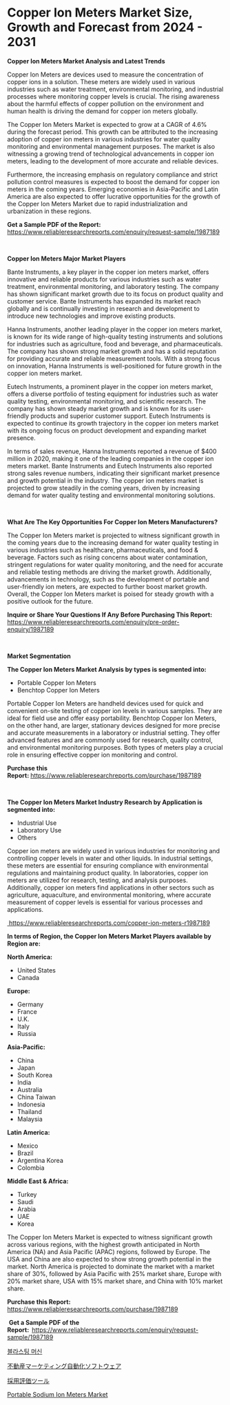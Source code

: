 <p><h1>Copper Ion Meters Market Size, Growth and Forecast from 2024 - 2031</h1></p><p><strong>Copper Ion Meters Market Analysis and Latest Trends</strong></p>
<p><p>Copper Ion Meters are devices used to measure the concentration of copper ions in a solution. These meters are widely used in various industries such as water treatment, environmental monitoring, and industrial processes where monitoring copper levels is crucial. The rising awareness about the harmful effects of copper pollution on the environment and human health is driving the demand for copper ion meters globally.</p><p>The Copper Ion Meters Market is expected to grow at a CAGR of 4.6% during the forecast period. This growth can be attributed to the increasing adoption of copper ion meters in various industries for water quality monitoring and environmental management purposes. The market is also witnessing a growing trend of technological advancements in copper ion meters, leading to the development of more accurate and reliable devices.</p><p>Furthermore, the increasing emphasis on regulatory compliance and strict pollution control measures is expected to boost the demand for copper ion meters in the coming years. Emerging economies in Asia-Pacific and Latin America are also expected to offer lucrative opportunities for the growth of the Copper Ion Meters Market due to rapid industrialization and urbanization in these regions.</p></p>
<p><strong>Get a Sample PDF of the Report:&nbsp;</strong> <a href="https://www.reliableresearchreports.com/enquiry/request-sample/1987189">https://www.reliableresearchreports.com/enquiry/request-sample/1987189</a></p>
<p>&nbsp;</p>
<p><strong>Copper Ion Meters Major Market Players</strong></p>
<p><p>Bante Instruments, a key player in the copper ion meters market, offers innovative and reliable products for various industries such as water treatment, environmental monitoring, and laboratory testing. The company has shown significant market growth due to its focus on product quality and customer service. Bante Instruments has expanded its market reach globally and is continually investing in research and development to introduce new technologies and improve existing products.</p><p>Hanna Instruments, another leading player in the copper ion meters market, is known for its wide range of high-quality testing instruments and solutions for industries such as agriculture, food and beverage, and pharmaceuticals. The company has shown strong market growth and has a solid reputation for providing accurate and reliable measurement tools. With a strong focus on innovation, Hanna Instruments is well-positioned for future growth in the copper ion meters market.</p><p>Eutech Instruments, a prominent player in the copper ion meters market, offers a diverse portfolio of testing equipment for industries such as water quality testing, environmental monitoring, and scientific research. The company has shown steady market growth and is known for its user-friendly products and superior customer support. Eutech Instruments is expected to continue its growth trajectory in the copper ion meters market with its ongoing focus on product development and expanding market presence.</p><p>In terms of sales revenue, Hanna Instruments reported a revenue of $400 million in 2020, making it one of the leading companies in the copper ion meters market. Bante Instruments and Eutech Instruments also reported strong sales revenue numbers, indicating their significant market presence and growth potential in the industry. The copper ion meters market is projected to grow steadily in the coming years, driven by increasing demand for water quality testing and environmental monitoring solutions.</p></p>
<p>&nbsp;</p>
<p><strong>What Are The Key Opportunities For Copper Ion Meters Manufacturers?</strong></p>
<p><p>The Copper Ion Meters market is projected to witness significant growth in the coming years due to the increasing demand for water quality testing in various industries such as healthcare, pharmaceuticals, and food & beverage. Factors such as rising concerns about water contamination, stringent regulations for water quality monitoring, and the need for accurate and reliable testing methods are driving the market growth. Additionally, advancements in technology, such as the development of portable and user-friendly ion meters, are expected to further boost market growth. Overall, the Copper Ion Meters market is poised for steady growth with a positive outlook for the future.</p></p>
<p><strong>Inquire or Share Your Questions If Any Before Purchasing This Report:</strong> <a href="https://www.reliableresearchreports.com/enquiry/pre-order-enquiry/1987189">https://www.reliableresearchreports.com/enquiry/pre-order-enquiry/1987189</a></p>
<p>&nbsp;</p>
<p><strong>Market Segmentation</strong></p>
<p><strong>The Copper Ion Meters Market Analysis by types is segmented into:</strong></p>
<p><ul><li>Portable Copper Ion Meters</li><li>Benchtop Copper Ion Meters</li></ul></p>
<p><p>Portable Copper Ion Meters are handheld devices used for quick and convenient on-site testing of copper ion levels in various samples. They are ideal for field use and offer easy portability. Benchtop Copper Ion Meters, on the other hand, are larger, stationary devices designed for more precise and accurate measurements in a laboratory or industrial setting. They offer advanced features and are commonly used for research, quality control, and environmental monitoring purposes. Both types of meters play a crucial role in ensuring effective copper ion monitoring and control.</p></p>
<p><strong>Purchase this Report:&nbsp;</strong><a href="https://www.reliableresearchreports.com/purchase/1987189">https://www.reliableresearchreports.com/purchase/1987189</a></p>
<p>&nbsp;</p>
<p><strong>The Copper Ion Meters Market Industry Research by Application is segmented into:</strong></p>
<p><ul><li>Industrial Use</li><li>Laboratory Use</li><li>Others</li></ul></p>
<p><p>Copper ion meters are widely used in various industries for monitoring and controlling copper levels in water and other liquids. In industrial settings, these meters are essential for ensuring compliance with environmental regulations and maintaining product quality. In laboratories, copper ion meters are utilized for research, testing, and analysis purposes. Additionally, copper ion meters find applications in other sectors such as agriculture, aquaculture, and environmental monitoring, where accurate measurement of copper levels is essential for various processes and applications.</p></p>
<p><a href="https://www.reliableresearchreports.com/copper-ion-meters-r1987189">&nbsp;https://www.reliableresearchreports.com/copper-ion-meters-r1987189</a></p>
<p><strong>In terms of Region, the Copper Ion Meters Market Players available by Region are:</strong></p>
<p>
    <p> <strong> North America: </strong>
        <ul>
            <li>United States</li>
            <li>Canada</li>
        </ul>
        </p> 
    <p> <strong> Europe: </strong>
        <ul>
            <li>Germany</li>
            <li>France</li>
            <li>U.K.</li>
            <li>Italy</li>
            <li>Russia</li>
        </ul>
        </p> 
    <p> <strong> Asia-Pacific: </strong>
        <ul>
            <li>China</li>
            <li>Japan</li>
            <li>South Korea</li>
            <li>India</li>
            <li>Australia</li>
            <li>China Taiwan</li>
            <li>Indonesia</li>
            <li>Thailand</li>
            <li>Malaysia</li>
        </ul>
        </p> 
    <p> <strong> Latin America: </strong>
        <ul>
            <li>Mexico</li>
            <li>Brazil</li>
            <li>Argentina Korea</li>
            <li>Colombia</li>
        </ul>
        </p> 
    <p> <strong> Middle East & Africa: </strong>
        <ul>
            <li>Turkey</li>
            <li>Saudi</li>
            <li>Arabia</li>
            <li>UAE</li>
            <li>Korea</li>
        </ul>
    </p>
    </p>
<p><p>The Copper Ion Meters Market is expected to witness significant growth across various regions, with the highest growth anticipated in North America (NA) and Asia Pacific (APAC) regions, followed by Europe. The USA and China are also expected to show strong growth potential in the market. North America is projected to dominate the market with a market share of 30%, followed by Asia Pacific with 25% market share, Europe with 20% market share, USA with 15% market share, and China with 10% market share.</p></p>
<p><strong>Purchase this Report: </strong><a href="https://www.reliableresearchreports.com/purchase/1987189">https://www.reliableresearchreports.com/purchase/1987189</a></p>
<p>&nbsp;<strong>Get a Sample PDF of the Report:&nbsp;&nbsp;</strong><a href="https://www.reliableresearchreports.com/enquiry/request-sample/1987189">https://www.reliableresearchreports.com/enquiry/request-sample/1987189</a></p>
<p><strong></strong></p>
<p><p><a href="https://github.com/sougarounis/Market-Research-Report-List-3/blob/main/197919041378.md">블라스팅 머신</a></p><p><a href="https://github.com/DemarcusKuhlman/Market-Research-Report-List-1/blob/main/703176245197.md">不動産マーケティング自動化ソフトウェア</a></p><p><a href="https://github.com/lily-u-genius/Market-Research-Report-List-1/blob/main/565940445196.md">採用評価ツール</a></p><p><a href="https://github.com/RichRobinson5/Market-Research-Report-List-4/blob/main/portable-sodium-ion-meters-market.md">Portable Sodium Ion Meters Market</a></p></p>